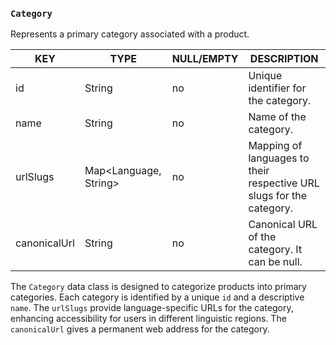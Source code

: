 ### `Category`

Represents a primary category associated with a product.

| KEY          | TYPE                  | NULL/EMPTY | DESCRIPTION                                                          |
|--------------|-----------------------|------------|----------------------------------------------------------------------|
| id           | String                | no         | Unique identifier for the category.                                  |
| name         | String                | no         | Name of the category.                                                |
| urlSlugs     | Map<Language, String> | no         | Mapping of languages to their respective URL slugs for the category. |
| canonicalUrl | String                | no         | Canonical URL of the category. It can be null.                       |

The `Category` data class is designed to categorize products into primary categories. Each category is identified by a unique `id` and a descriptive `name`. The `urlSlugs` provide language-specific URLs for the category, enhancing accessibility for users in different linguistic regions. The `canonicalUrl` gives a permanent web address for the category.
